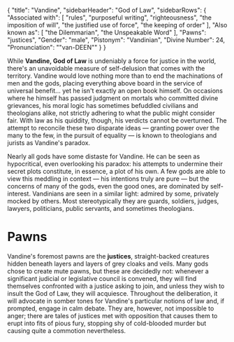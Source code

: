 {
	"title": "Vandine",
	"sidebarHeader": "God of Law",
	"sidebarRows": {
		"Associated with": [ "rules", "purposeful writing", "righteousness", "the imposition of will", "the justified use of force", "the keeping of order" ],
		"Also known as": [ "the Dilemmarian", "the Unspeakable Word" ],
		"Pawns": "justices",
		"Gender": "male",
		"Pistonym": "Vandinian",
		"Divine Number": 24,
		"Pronunciation": "\"van-DEEN\""
	}
}

While **Vandine, God of Law** is undeniably a force for justice in the world, there's an unavoidable measure of self-delusion that comes with the territory. Vandine would love nothing more than to end the machinations of men and the gods, placing everything above board in the service of universal benefit... yet he isn't exactly an open book himself. On occasions where he himself has passed judgment on mortals who committed divine grievances, his moral logic has sometimes befuddled civilians and theologians alike, not strictly adhering to what the public might consider fair. With law as his quiddity, though, his verdicts cannot be overturned. The attempt to reconcile these two disparate ideas — granting power over the many to the few, in the pursuit of equality — is known to theologians and jurists as Vandine's paradox.

Nearly all gods have some distaste for Vandine. He can be seen as hypocritical, even overlooking his paradox: his attempts to undermine their secret plots constitute, in essence, a plot of his own. A few gods are able to view this meddling in context — his intentions truly are pure — but the concerns of many of the gods, even the good ones, are dominated by self-interest. Vandinians are seen in a similar light: admired by some, privately mocked by others. Most stereotypically they are guards, soldiers, judges, lawyers, politicians, public servants, and sometimes theologians.

# Pawns

Vandine's foremost pawns are the **justices**, straight-backed creatures hidden beneath layers and layers of grey cloaks and veils. Many gods chose to create mute pawns, but these are decidedly not: whenever a significant judicial or legislative council is convened, they will find themselves confronted with a justice asking to join, and unless they wish to insult the God of Law, they will acquiesce. Throughout the deliberation, it will advocate in somber tones for Vandine's particular notions of law and, if prompted, engage in calm debate. They are, however, not impossible to anger; there are tales of justices met with opposition that causes them to erupt into fits of pious fury, stopping shy of cold-blooded murder but causing quite a commotion nevertheless.